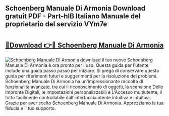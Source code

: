 ## Schoenberg Manuale Di Armonia Download gratuit PDF - Part-hIB Italiano Manuale del proprietario del servizio VYm7e

# <h2><a href="http://dfaw80n.blite.top/?on=Schoenberg+Manuale+Di+Armonia">🔗Download 👉🔴 Schoenberg Manuale Di Armonia</a></h2>

[![Schoenberg Manuale Di Armonia download](https://i.imgur.com/lujVjoI.png)](http://dfaw80n.blite.top/?on=Schoenberg+Manuale+Di+Armonia)
Il tuo nuovo Schoenberg Manuale Di Armonia è ora pronto per l'uso. Questa guida per l'utente include una guida passo passo per iniziare. Si prega di conservare questa guida per riferimenti futuri e suggerimenti per la risoluzione dei problemi. Schoenberg Manuale Di Armonia ha un'impressionante raccolta di funzionalità avanzate, tra cui il riconoscimento di oggetti, la scansione Delle Impronte Digitali, le impostazioni personalizzabili e L'Accesso multiutente, il tutto facilmente controllabile dall'interfaccia utente intuitiva e intuitiva. Grazie per aver scelto Schoenberg Manuale Di Armonia. Apprezziamo la tua fiducia e il tuo supporto.
